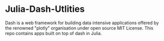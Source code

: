 # Julia-Dash-Utlities
Dash is a web framework for building data intensive applications offered by the renowned "plotly" organisation under open source MIT License. This repo contains apps built on top of dash in Julia.
